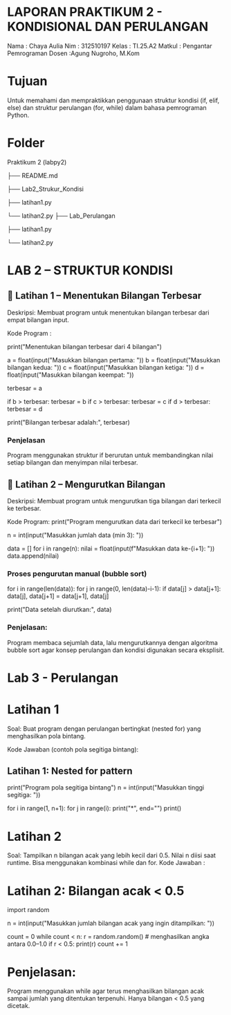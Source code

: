 # LAPORAN PRAKTIKUM 2 - KONDISIONAL DAN PERULANGAN 

Nama      : Chaya Aulia
Nim       : 312510197
Kelas     : TI.25.A2
Matkul    : Pengantar Pemrograman
Dosen     :Agung Nugroho, M.Kom

# Tujuan
Untuk memahami dan mempraktikkan penggunaan struktur kondisi (if, elif, else) dan struktur perulangan (for, while) dalam bahasa pemrograman Python.

# Folder
Praktikum 2 (labpy2)

├── README.md

├── Lab2_Strukur_Kondisi

 ├── latihan1.py

 └── latihan2.py
├── Lab_Perulangan

├── latihan1.py

└── latihan2.py

#  LAB 2 – STRUKTUR KONDISI
## 🔹 Latihan 1 – Menentukan Bilangan Terbesar
Deskripsi:
Membuat program untuk menentukan bilangan terbesar dari empat bilangan input.

Kode Program :

print("Menentukan bilangan terbesar dari 4 bilangan")

a = float(input("Masukkan bilangan pertama: "))
b = float(input("Masukkan bilangan kedua: "))
c = float(input("Masukkan bilangan ketiga: "))
d = float(input("Masukkan bilangan keempat: "))

terbesar = a

if b > terbesar:
    terbesar = b
if c > terbesar:
    terbesar = c
if d > terbesar:
    terbesar = d

print("Bilangan terbesar adalah:", terbesar)
### Penjelasan
Program menggunakan struktur if berurutan untuk membandingkan nilai setiap bilangan dan menyimpan nilai terbesar.

## 🔹 Latihan 2 – Mengurutkan Bilangan
Deskripsi:
Membuat program untuk mengurutkan tiga bilangan dari terkecil ke terbesar.

Kode Program:
print("Program mengurutkan data dari terkecil ke terbesar")

n = int(input("Masukkan jumlah data (min 3): "))

data = []
for i in range(n):
    nilai = float(input(f"Masukkan data ke-{i+1}: "))
    data.append(nilai)

### Proses pengurutan manual (bubble sort)
for i in range(len(data)):
    for j in range(0, len(data)-i-1):
        if data[j] > data[j+1]:
            data[j], data[j+1] = data[j+1], data[j]

print("Data setelah diurutkan:", data)
### Penjelasan:
Program membaca sejumlah data, lalu mengurutkannya dengan algoritma bubble sort agar konsep perulangan dan kondisi digunakan secara eksplisit.

 # Lab 3 - Perulangan
# Latihan 1

Soal:
Buat program dengan perulangan bertingkat (nested for) yang menghasilkan pola bintang.

Kode Jawaban (contoh pola segitiga bintang):
## Latihan 1: Nested for pattern
print("Program pola segitiga bintang")
n = int(input("Masukkan tinggi segitiga: "))

for i in range(1, n+1):
    for j in range(i):
        print("*", end="")
    print()

# Latihan 2

Soal:
Tampilkan n bilangan acak yang lebih kecil dari 0.5. Nilai n diisi saat runtime.
Bisa menggunakan kombinasi while dan for.
Kode Jawaban :
# Latihan 2: Bilangan acak < 0.5
import random

n = int(input("Masukkan jumlah bilangan acak yang ingin ditampilkan: "))

count = 0
while count < n:
    r = random.random()  # menghasilkan angka antara 0.0–1.0
    if r < 0.5:
        print(r)
        count += 1
# Penjelasan:
Program menggunakan while agar terus menghasilkan bilangan acak sampai jumlah yang ditentukan terpenuhi. Hanya bilangan < 0.5 yang dicetak.

